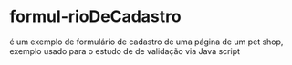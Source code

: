 # formul-rioDeCadastro
é um exemplo de formulário de cadastro de uma página de um pet shop, exemplo usado para o estudo de de validação via Java script 
